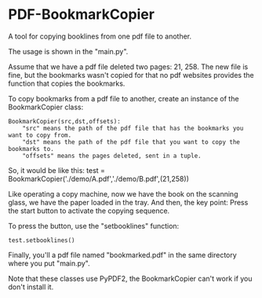 # PDF-BookmarkCopier
A tool for copying booklines from one pdf file to another.

The usage is shown in the "main.py".

Assume that we have a pdf file deleted two pages: 21, 258.
The new file is fine, but the bookmarks wasn't copied for that no pdf websites provides the function that copies the bookmarks.

To copy bookmarks from a pdf file to another, create an instance of the BookmarkCopier class:

	BookmarkCopier(src,dst,offsets):
		"src" means the path of the pdf file that has the bookmarks you want to copy from.
		"dst" means the path of the pdf file that you want to copy the bookmarks to.
		"offsets" means the pages deleted, sent in a tuple.

So, it would be like this:
	test = BookmarkCopier('./demo/A.pdf','./demo/B.pdf',(21,258))

Like operating a copy machine, now we have the book on the scanning glass, we have the paper loaded in the tray. And then, the key point: Press the start button to activate the copying sequence.

To press the button, use the "setbooklines" function:

	test.setbooklines()

Finally, you'll a pdf file named "bookmarked.pdf" in the same directory where you put "main.py".

Note that these classes use PyPDF2, the BookmarkCopier can't work if you don't install it.
